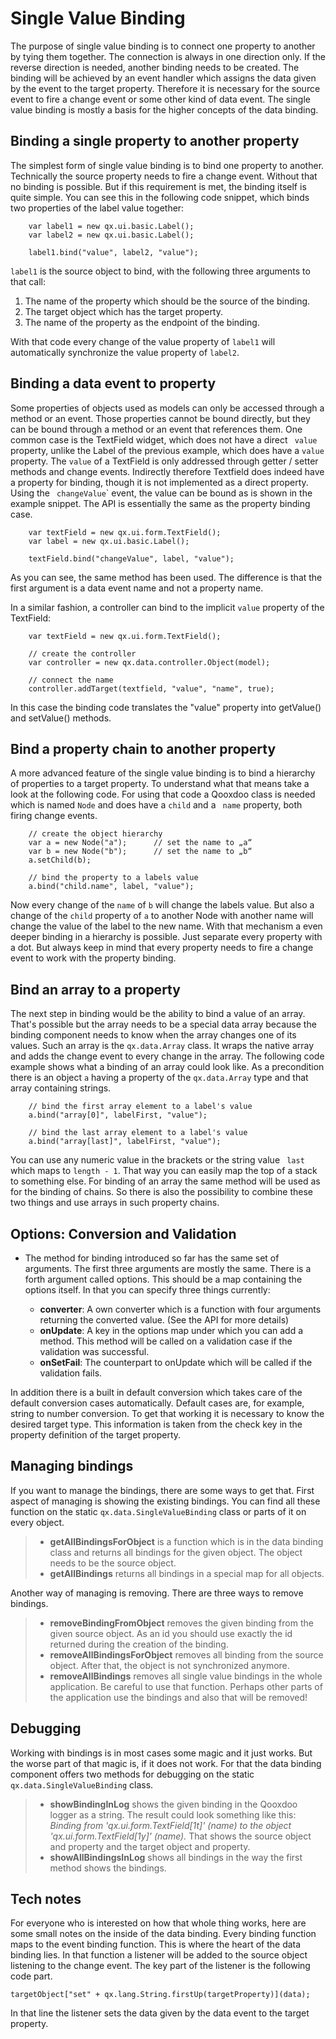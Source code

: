 # Single Value Binding

The purpose of single value binding is to connect one property to
another by tying them together. The connection is always in one
direction only. If the reverse direction is needed, another binding
needs to be created. The binding will be achieved by an event handler
which assigns the data given by the event to the target property.
Therefore it is necessary for the source event to fire a change event
or some other kind of data event. The single value binding is mostly a
basis for the higher concepts of the data binding.

## Binding a single property to another property

The simplest form of single value binding is to bind one property to
another. Technically the source property needs to fire a change event.
Without that no binding is possible. But if this requirement is met,
the binding itself is quite simple. You can see this in the following
code snippet, which binds two properties of the label value together:

```
    var label1 = new qx.ui.basic.Label();
    var label2 = new qx.ui.basic.Label();
    
    label1.bind("value", label2, "value");
```

`label1` is the source object to bind, with the following three
arguments to that call:

1.  The name of the property which should be the source of the binding.
2.  The target object which has the target property.
3.  The name of the property as the endpoint of the binding.

With that code every change of the value property of `label1` will
automatically synchronize the value property of `label2`.

## Binding a data event to property

Some properties of objects used as models can only be accessed through
a method or an event. Those properties cannot be bound directly, but
they can be bound through a method or an event that references them.
One common case is the TextField widget, which does not have a direct `
          value` property, unlike the Label of the previous example,
which does have a `value` property. The `value` of a TextField is only
addressed through getter / setter methods and change events.
Indirectly therefore Textfield does indeed have a property for
binding, though it is not implemented as a direct property. Using the `
        changeValue`\` event, the value can be bound as is shown in
the example snippet. The API is essentially the same as the property
binding case.

```
    var textField = new qx.ui.form.TextField();
    var label = new qx.ui.basic.Label();
    
    textField.bind("changeValue", label, "value");
```

As you can see, the same method has been used. The difference is that
the first argument is a data event name and not a property name.

In a similar fashion, a controller can bind to the implicit `value`
property of the TextField:

```
    var textField = new qx.ui.form.TextField();
    
    // create the controller
    var controller = new qx.data.controller.Object(model);
    
    // connect the name
    controller.addTarget(textfield, "value", "name", true);
```

In this case the binding code translates the "value" property into
getValue() and setValue() methods.

## Bind a property chain to another property

A more advanced feature of the single value binding is to bind a
hierarchy of properties to a target property. To understand what that
means take a look at the following code. For using that code a Qooxdoo
class is needed which is named `Node` and does have a `child` and a `
name` property, both firing change events.

```
    // create the object hierarchy
    var a = new Node("a");      // set the name to „a“
    var b = new Node("b");      // set the name to „b“
    a.setChild(b);
    
    // bind the property to a labels value
    a.bind("child.name", label, "value");
```

Now every change of the `name` of `b` will change the labels value.
But also a change of the `child` property of `a` to another Node with
another name will change the value of the label to the new name. With
that mechanism a even deeper binding in a hierarchy is possible. Just
separate every property with a dot. But always keep in mind that every
property needs to fire a change event to work with the property
binding.

## Bind an array to a property

The next step in binding would be the ability to bind a value of an
array. That's possible but the array needs to be a special data array
because the binding component needs to know when the array changes one
of its values. Such an array is the `qx.data.Array` class. It wraps
the native array and adds the change event to every change in the
array. The following code example shows what a binding of an array
could look like. As a precondition there is an object `a` having a
property of the `qx.data.Array` type and that array containing
strings.

```
    // bind the first array element to a label's value
    a.bind("array[0]", labelFirst, "value");
    
    // bind the last array element to a label's value
    a.bind("array[last]", labelFirst, "value");
```

You can use any numeric value in the brackets or the string value `
last` which maps to `length - 1`. That way you can easily map the top
of a stack to something else. For binding of an array the same method
will be used as for the binding of chains. So there is also the
possibility to combine these two things and use arrays in such
property chains.

## Options: Conversion and Validation

-   The method for binding introduced so far has the same set of
    arguments. The first three arguments are mostly the same. There is a
    forth argument called options. This should be a map containing the
    options itself. In that you can specify three things currently:

    -   **converter**: A own converter which is a function with four arguments
        returning the converted value. (See the API for more details)
    -   **onUpdate**: A key in the options map under which you can add a method.
        This method will be called on a validation case if the validation was
        successful.
    -   **onSetFail**: The counterpart to onUpdate which will be called if the
        validation fails.

In addition there is a built in default conversion which takes care of
the default conversion cases automatically. Default cases are, for
example, string to number conversion. To get that working it is
necessary to know the desired target type. This information is taken
from the check key in the property definition of the target property.

## Managing bindings

If you want to manage the bindings, there are some ways to get that.
First aspect of managing is showing the existing bindings. You can
find all these function on the static `qx.data.SingleValueBinding`
class or parts of it on every object.

> -   **getAllBindingsForObject** is a function which is in the data binding
>     class and returns all bindings for the given object. The object needs
>     to be the source object.
> -   **getAllBindings** returns all bindings in a special map for all objects.

Another way of managing is removing. There are three ways to remove
bindings.

> -   **removeBindingFromObject** removes the given binding from the given
>     source object. As an id you should use exactly the id returned during
>     the creation of the binding.
> -   **removeAllBindingsForObject** removes all binding from the source
>     object. After that, the object is not synchronized anymore.
> -   **removeAllBindings** removes all single value bindings in the whole
>     application. Be careful to use that function. Perhaps other parts of
>     the application use the bindings and also that will be removed!

## Debugging

Working with bindings is in most cases some magic and it just works.
But the worse part of that magic is, if it does not work. For that the
data binding component offers two methods for debugging on the static `
          qx.data.SingleValueBinding` class.

> -   **showBindingInLog** shows the given binding in the Qooxdoo logger as a
>     string. The result could look something like this: _Binding from
>     'qx.ui.form.TextField\[1t]' (name) to the object
>     'qx.ui.form.TextField\[1y]' (name)._ That shows the source object and
>     property and the target object and property.
> -   **showAllBindingsInLog** shows all bindings in the way the first method
>     shows the bindings.

## Tech notes

For everyone who is interested on how that whole thing works, here are
some small notes on the inside of the data binding. Every binding
function maps to the event binding function. This is where the heart
of the data binding lies. In that function a listener will be added to
the source object listening to the change event. The key part of the
listener is the following code part.

```
targetObject["set" + qx.lang.String.firstUp(targetProperty)](data);            
```

In that line the listener sets the data given by the data event to the
target property.
